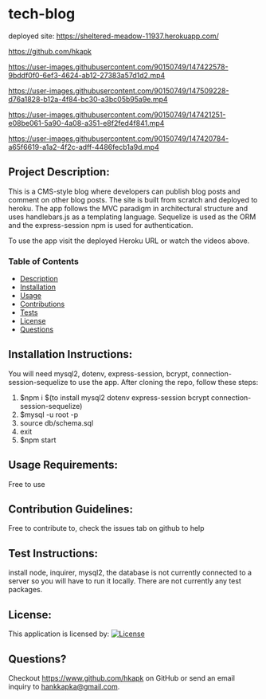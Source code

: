 # tech-blog

deployed site: https://sheltered-meadow-11937.herokuapp.com/

https://github.com/hkapk

https://user-images.githubusercontent.com/90150749/147422578-9bddf0f0-6ef3-4624-ab12-27383a57d1d2.mp4

https://user-images.githubusercontent.com/90150749/147509228-d76a1828-b12a-4f84-bc30-a3bc05b95a9e.mp4

https://user-images.githubusercontent.com/90150749/147421251-e08be061-5a90-4a08-a351-e8f2fed4f841.mp4

https://user-images.githubusercontent.com/90150749/147420784-a65f6619-a1a2-4f2c-adff-4486fecb1a9d.mp4

## Project Description:

This is a CMS-style blog where developers can publish blog posts and comment on other blog posts. The site is built from scratch and deployed to heroku. The app follows the MVC paradigm in architectural structure and uses handlebars.js as a templating language. Sequelize is used as the ORM and the express-session npm is used for authentication.

To use the app visit the deployed Heroku URL or watch the videos above.

### Table of Contents

- [Description](#description)
- [Installation](#installation)
- [Usage](#usage)
- [Contributions](#contributions)
- [Tests](#tests)
- [License](#license)
- [Questions](#questions)

## Installation Instructions:

You will need mysql2, dotenv, express-session, bcrypt, connection-session-sequelize to use the app.
After cloning the repo, follow these steps:

1. $npm i $(to install mysql2 dotenv express-session bcrypt connection-session-sequelize)
2. $mysql -u root -p
3. source db/schema.sql
4. exit
5. $npm start

## Usage Requirements:

Free to use

## Contribution Guidelines:

Free to contribute to, check the issues tab on github to help

## Test Instructions:

install node, inquirer, mysql2, the database is not currently connected to a server so you will have to run it locally.
There are not currently any test packages.

## License:

This application is licensed by:
[![License](https://img.shields.io/badge/License-MIT-blue.svg)](https://opensource.org/licenses/MIT)

## Questions?

Checkout https://www.github.com/hkapk on GitHub or send an email inquiry to hankkapka@gmail.com.

